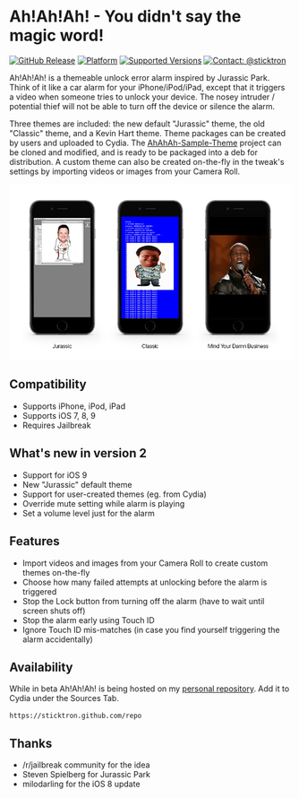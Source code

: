 # Ah!Ah!Ah! - You didn't say the magic word!

[![GitHub Release](https://img.shields.io/github/release/sticktron/AhAhAh.svg?style=flat)](https://github.com/Sticktron/AhAhAh/releases/tag/2.0-beta-1)
[![Platform](https://img.shields.io/badge/platform-iOS-lightgrey.svg)]()
[![Supported Versions](https://img.shields.io/badge/supported_versions-iOS_7.0_--_iOS_9.3.3-lightgrey.svg)]()
[![Contact: @sticktron](https://img.shields.io/badge/contact-@sticktron-blue.svg?style=flat)](https://twitter.com/sticktron)

Ah!Ah!Ah! is a themeable unlock error alarm inspired by Jurassic Park. Think of it like a car alarm for your iPhone/iPod/iPad, except that it triggers a video when someone tries to unlock your device. The nosey intruder / potential thief will not be able to turn off the device or silence the alarm.

Three themes are included: the new default "Jurassic" theme, the old "Classic" theme, and a Kevin Hart theme. Theme packages can be created by users and uploaded to Cydia. The [AhAhAh-Sample-Theme](http://github.com/sticktron/AhAhAh-Sample-Theme) project can be cloned and modified, and is ready to be packaged into a deb for distribution. A custom theme can also be created on-the-fly in the tweak's settings by importing videos or images from your Camera Roll.

![Header Image](/docs/readme-themes.jpg)


## Compatibility

- Supports iPhone, iPod, iPad
- Supports iOS 7, 8, 9
- Requires Jailbreak


## What's new in version 2

- Support for iOS 9
- New "Jurassic" default theme
- Support for user-created themes (eg. from Cydia)
- Override mute setting while alarm is playing
- Set a volume level just for the alarm


## Features

- Import videos and images from your Camera Roll to create custom themes on-the-fly
- Choose how many failed attempts at unlocking before the alarm is triggered
- Stop the Lock button from turning off the alarm (have to wait until screen shuts off)
- Stop the alarm early using Touch ID
- Ignore Touch ID mis-matches (in case you find yourself triggering the alarm accidentally)


## Availability

While in beta Ah!Ah!Ah! is being hosted on my [personal repository](https://sticktron.github.com/repo). Add it to Cydia under the Sources Tab.

```
https://sticktron.github.com/repo
```


## Thanks

* /r/jailbreak community for the idea
* Steven Spielberg for Jurassic Park
* milodarling for the iOS 8 update
